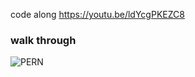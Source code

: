 code along
https://youtu.be/ldYcgPKEZC8

### walk through

![PERN](https://user-images.githubusercontent.com/56774880/149882230-4e20fe79-c17f-4e8c-ad51-06d4e5c43b7a.gif)
